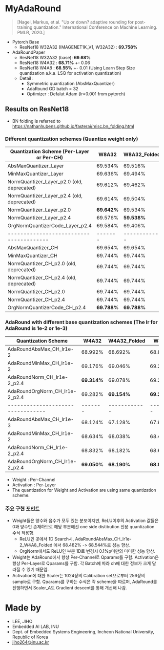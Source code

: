 # MyAdaRound
> [Nagel, Markus, et al. "Up or down? adaptive rounding for post-training quantization." International Conference on Machine Learning. PMLR, 2020.]

- Pytorch Base 
  - ResNet18 W32A32 (IMAGENET1K_V1, W32A32) : **69.758%**
- AdaRoundPaper
  - ResNet18 W32A32 (base): **69.68%**
  - ResNet18 W4A32 : **68.71%** +- 0.06
  - ResNet18 W4A8 : **68.55%** +- 0.01 (Using Learn Step Size quantization a.k.a. LSQ for activation quantization)
  - Detail : 
    - Symmetric quantization (AbsMaxQuantizer)
    - AdaRound GD batch = 32
    - Optimizer : Defalut Adam (lr=0.001 from pytorch)
    
## Results on ResNet18 
- BN folding is referred to https://nathanhubens.github.io/fasterai/misc.bn_folding.html
 
### Different quantization schemes (Quantize weight only)
| Quantization Scheme (Per-Layer or Per-CH)  | W8A32       | W8A32_Folded | W4A32       | W4A32_Folded |
| ------------------------------------------ | ----------- | ------------ | ----------- | ------------ |
| AbsMaxQuantizer_Layer                      | 69.534%     | 69.516%      | 0.762%      | 0.246%       |
| MinMaxQuantizer_Layer                      | 69.636%     | 69.494%      | 1.926%      | 0.284%       |
| NormQuantizer_Layer_p2.0 (old, deprecated) | 69.612%     | 69.462%      | 48.322%     | 24.248%      |
| NormQuantizer_Layer_p2.4 (old, deprecated) | 69.614%     | 69.504%      | **51.396%** | 21.970%      |
| NormQuantizer_Layer_p2.0                   | **69.642%** | 69.534%      | 41.198%     | 20.402%      |
| NormQuantizer_Layer_p2.4                   | 69.576%     | **59.538%**  | 43.800%     | 15.144%      |
| OrgNormQuantizerCode_Layer_p2.4            | 69.584%     | 69.406%      | 51.054%     | **27.032%**  |
| ---------------------------------------    | -------     | ------------ | -------     | ------------ |
| AbsMaxQuantizer_CH                         | 69.654%     | 69.654%      | 50.348%     | 51.232%      |
| MinMaxQuantizer_CH                         | 69.744%     | 69.744%      | 58.242%     | 58.236%      |
| NormQuantizer_CH_p2.0 (old, deprecated)    | 69.744%     | 69.744%      | 58.114%     | 58.296%      |
| NormQuantizer_CH_p2.4 (old, deprecated)    | 69.744%     | 69.744%      | 60.836%     | 59.864%      |
| NormQuantizer_CH_p2.0                      | 69.744%     | 69.744%      | 55.376%     | 57.444%      |
| NormQuantizer_CH_p2.4                      | 69.744%     | 69.744%      | **61.110%** | **60.980%**  |
| OrgNormQuantizerCode_CH_p2.4               | **69.788%** | **69.788%**  | 57.606%     | 57.606%      |

### AdaRound with different base quantization schemes (The lr for AdaRound is 1e-2 or 1e-3) 
| Quantization Scheme               | W4A32       | W4A32_Folded | W4A8        | W4A8_Folded |
| --------------------------------- | ----------- | ------------ | ----------- | ----------- |
| AdaRoundAbsMax_CH_lr1e-2          | 68.992%     | 68.692%      | 68.824%     | 68.544%     |
| AdaRoundMinMax_CH_lr1e-2          | 69.176%     | 69.046%      | 69.212%     | 68.994%     |
| AdaRoundNorm_CH_lr1e-2_p2.4       | **69.314%** | 69.078%      | 69.202%     | 68.974%     |
| AdaRoundOrgNorm_CH_lr1e-2_p2.4    | 69.282%     | **69.154%**  | **69.222%** | **69.076%** |
| --------------------------------- | -------     | ------------ | -------     | ----------- |
| AdaRoundAbsMax_CH_lr1e-3          | 68.124%     | 67.128%      | 67.976%     | 67.050%     |
| AdaRoundMinMax_CH_lr1e-2          | 68.634%     | 68.038%      | 68.438%     | 67.764%     |
| AdaRoundNorm_CH_lr1e-2_p2.4       | 68.832%     | 68.182%      | 68.610%     | 68.046%     |
| AdaRoundOrgNorm_CH_lr1e-2_p2.4    | **69.050%** | **68.190%**  | **68.878%** | **69.030%** |

- Weight : Per-Channel
- Activation : Per-Layer
- The quantization for Weight and Activation are using same quantization scheme.

### 주요 구현 포인트
- Weight들은 양수와 음수가 모두 있는 분포이지만, ReLU이후의 Activation 값들은 0과 양수만 존재하므로 해당 부분에선 one side distibution 전용 quantization 수식 적용함.
  - ReLU인 곳에서 1D Search시, AdaRoundAbsMax_CH_lr1e-2_W4A8_Folded 에서 68.482%  -> 68.544%로 성능 향상. 
  - OrgNorm에서도 ReLU인 부분 1D로 변경시 0.1%p미만의 미미한 성능 향상.
- Weight는 AdaRound에서 항상 Per-Channel로 Qparams를 구함. Activation은 항상 Per-Layer로 Qparams를 구함. 각 Batch에 따라 ch에 대한 정보가 크게 달라질 수 있기 때문임.
- Activation에 대한 Scaler는 1024장의 Calibration set으로부터 256장의 sample로 구함. Qparams를 구하는 수식은 각 scheme을 따르며, AdaRound를 진행하면서 Scaler_A도 Gradient descent를 통해 개선해 나감.

# Made by
- LEE, JIHO
- Embedded AI LAB, INU 
- Dept. of Embedded Systems Engineering, Incheon National University, Republic of Korea
- jiho264@inu.ac.kr  
